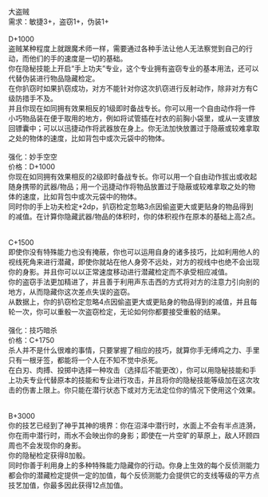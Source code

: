 <title>大盗贼</title>
<meta name="GENERATOR" content="WinCHM">
<meta http-equiv="Content-Type" content="text/html; charset=gb2312">
<br>大盗贼
<br>需求：敏捷3+，盗窃1+，伪装1+
<br>
<br>D+1000
<br>盗贼某种程度上就跟魔术师一样，需要通过各种手法让他人无法察觉到自己的行动，而他们的手的速度是一切的基础。
<br>你在隐秘技能上开启“手上功夫”专业，这个专业拥有盗窃专业的基本用法，还可以代替伪装进行物品隐藏检定。
<br>在你扒窃时如果扒窃成功，对方不能针对你这次扒窃进行反射动作，除非对方有C级防措手不及。
<br>并且你现在如同拥有效果相反的1级即时备战专长。你可以用一个自由动作将一件小巧物品装在便于取用的地方，例如将试管插在衬衣的前胸小袋里，或从一支镖放回镖囊中；可以以迅捷动作将武器放在身上。你无法加快放置过于隐蔽或较难拿取之处的物体的速度，比如背包中或次元袋中的物体。 
<br>
<br>强化：妙手空空
<br>价格：D+1000
<br>你现在如同拥有效果相反的2级即时备战专长。你可以用一个自由动作拔出或收起随身携带的武器/物品；用一个迅捷动作将物品放置过于隐蔽或较难拿取之处的物体的速度，比如背包中或次元袋中的物体。
<br>同时你的手上功夫检定+2dp，扒窃检定忽略3点因偷盗更大或更贴身的物品得到的减值。在计算你隐藏武器/物品的体积时，你的体积视作在原本的基础上高2点。
<br>
<br>
<br>C+1500
<br>即使你没有特殊能力也没有掩蔽，你也可以运用自身的诸多技巧，比如利用他人的视线死角来进行潜藏，即使你就站在他人身旁不远处，对方的视线中也绝不会出现你的身影。并且你可以以正常速度移动进行潜藏检定而不承受相应减值。
<br>你的盗窃手法更加精进了，并且善于利用声东击西的方式将对方的注意力引向别的地方，从而隐藏你这次差点失误的盗窃。
<br>从数据上，你的扒窃检定忽略4点因偷盗更大或更贴身的物品得到的减值，并且每轮一次，你可以重骰一次盗窃检定，无论如何你都要接受重骰的结果。
<br>
<br>强化：技巧暗杀
<br>价格：C+1750
<br>杀人并不是什么很难的事情，只要掌握了相应的技巧，就算你手无缚鸡之力、手里只有一根牙签，都能将一个人在不知不觉中杀死。
<br>在白刃、肉搏、投掷中选择一种攻击（选择后不能更改），你可以用隐秘技能和手上功夫专业代替原本的技能和专业进行攻击，并且将你的隐秘技能等级加在这次攻击的伤害上限上。你只能在潜行状态下或对方无法定位你的情况下使用这个效果。
<br>
<br>
<br>B+3000
<br>你的技艺已经到了神乎其神的境界：你在沼泽中潜行时，水面上不会有半点涟漪，你在雨中潜行时，雨水不会映出你的身影；即使在一片空旷的草原上，敌人环顾四周也不会发现你的身影。
<br>你的隐秘检定获得8加骰。
<br>同时你善于利用身上的多种特殊能力隐藏你的行动。你身上生效的每个反侦测能力都会你的潜藏检定提供一定的加值，每个反侦测能力会提供它的支线等级的平方点技艺加值，你最多因此获得12点加值。